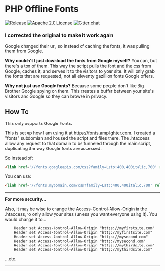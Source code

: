 PHP Offline  Fonts 
==================
[![Release](https://img.shields.io/github/release/DannyCarlton/php-offline-fonts.svg?style=flat)](https://github.com/DannyCarlton/php-offline-fonts/releases)
[![Apache 2.0 License](https://img.shields.io/badge/license-Apache%202.0-red.svg?style=flat)](https://github.com/DannyCarlton/php-offline-fonts/blob/master/LICENSE)
[![Gitter chat](http://img.shields.io/badge/gitter-open-1DCE73.svg?style=flat)](https://gitter.im/DannyCarlton/php-offline-fonts)

### **I corrected the original to make it work again**

Google changed their url, so instead of caching the fonts, it was pulling them from Google.

**Why couldn't I just download the fonts from Google myself?**
You can, but there's a ton of them. This way the script pulls the font and the css from Google, caches it, and serves it to the visitors to your site. It will only grab the fonts that are requested, not all eleventy gazillion fonts Google offers.

**Why not just use Google fonts?**
Because some people don't like Big Brother Google spying on them. This creates a buffer between your site's visitors and Google so they can browse in privacy.

How To
------
This only supports Google Fonts. 

 This is set up how I am using it at https://fonts.amplighter.com. I created a "fonts" subdomian and housed the script and files there. The .htaccess allow any request to that domain to be funneled through the main script, duplicating the way Google fonts are accessed. 

So instead of:
```html
<link href='//fonts.googleapis.com/css?family=Lato:400,400italic,700' rel='stylesheet' type='text/css'>
```
You can use:
```html
<link href='//fonts.mydomain.com/css?family=Lato:400,400italic,700' rel='stylesheet' type='text/css'>
```
-----

**For more security...**

 Also, it may be wise to change the Access-Control-Allow-Origin in the .htaccess, to only allow your sites (unless you want everyone using it). You would change it to...
 
```
    Header set Access-Control-Allow-Origin "https://myfirstsite.com"
    Header set Access-Control-Allow-Origin "http://myfirstsite.com"
    Header set Access-Control-Allow-Origin "https://mysecond.com"
    Header set Access-Control-Allow-Origin "http://mysecond.com"
    Header set Access-Control-Allow-Origin "https://mythirdsite.com"
    Header set Access-Control-Allow-Origin "http://mythirdsite.com"
```
 ...etc.
 
 -----




